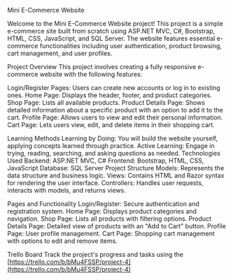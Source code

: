 Mini E-Commerce Website

Welcome to the Mini E-Commerce Website project! This project is a simple e-commerce site built from scratch using ASP.NET MVC, C#, Bootstrap, HTML, CSS, JavaScript, and SQL Server. The website features essential e-commerce functionalities including user authentication, product browsing, cart management, and user profiles.

Project Overview
This project involves creating a fully responsive e-commerce website with the following features:

Login/Register Pages: Users can create new accounts or log in to existing ones.
Home Page: Displays the header, footer, and product categories.
Shop Page: Lists all available products.
Product Details Page: Shows detailed information about a specific product with an option to add it to the cart.
Profile Page: Allows users to view and edit their personal information.
Cart Page: Lets users view, edit, and delete items in their shopping cart.

Learning Methods
Learning by Doing: You will build the website yourself, applying concepts learned through practice.
Active Learning: Engage in trying, reading, searching, and asking questions as needed.
Technologies Used
Backend: ASP.NET MVC, C#
Frontend: Bootstrap, HTML, CSS, JavaScript
Database: SQL Server
Project Structure
Models: Represents the data structure and business logic.
Views: Contains HTML and Razor syntax for rendering the user interface.
Controllers: Handles user requests, interacts with models, and returns views.

Pages and Functionality
Login/Register: Secure authentication and registration system.
Home Page: Displays product categories and navigation.
Shop Page: Lists all products with filtering options.
Product Details Page: Detailed view of products with an "Add to Cart" button.
Profile Page: User profile management.
Cart Page: Shopping cart management with options to edit and remove items.

Trello Board
Track the project's progress and tasks using the [https://trello.com/b/bMu4FSSP/project-4](https://trello.com/b/bMu4FSSP/project-4)
